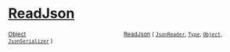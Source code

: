 # [ReadJson](./FeatureDescriptorTJsonConverter-100664026.md)



<sub>[Object](https://docs.microsoft.com/en-us/dotnet/api/System.Object)</sub><img width=200/><sub>[ReadJson](./FeatureDescriptorTJsonConverter-100664026.md) ( [`JsonReader`](./FeatureDescriptorTJsonConverter-100664026.md), [`Type`](https://docs.microsoft.com/en-us/dotnet/api/System.Type), [`Object`](https://docs.microsoft.com/en-us/dotnet/api/System.Object), [`JsonSerializer`](./FeatureDescriptorTJsonConverter-100664026.md) )</sub><br>


